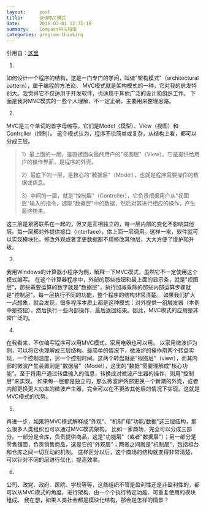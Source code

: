 ```yaml
---
layout:     post
title:      谈谈MVC模式
date:       2016-03-01 12:35:18
summary:    Compass用法指南
categories: program-thinking
---
```

引用自：[这里](http://www.ruanyifeng.com/blog/2007/11/mvc.html)


1.
如何设计一个程序的结构，这是一门专门的学问，叫做"架构模式"（architectural pattern），属于编程的方法论。
MVC模式就是架构模式的一种，它对我的启发特别大。我觉得它不仅适用于开发软件，也适用于其他广泛的设计和组织工作。
下面是我对MVC模式的一些个人理解，不一定正确，主要用来整理思路。


2.
MVC是三个单词的首字母缩写，它们是Model（模型）、View（视图）和Controller（控制）。
这个模式认为，程序不论简单或复杂，从结构上看，都可以分成三层。
<blockquote>
  <p>
    1）最上面的一层，是直接面向最终用户的"视图层"（View）。它是提供给用户的操作界面，是程序的外壳。
  </p>
  <p>
    2）最底下的一层，是核心的"数据层"（Model），也就是程序需要操作的数据或信息。
  </p>
  <p>
    3）中间的一层，就是"控制层"（Controller），它负责根据用户从"视图层"输入的指令，选取"数据层"中的数据，然后对其进行相应的操作，产生最终结果。
  </p>
</blockquote>
这三层是紧密联系在一起的，但又是互相独立的，每一层内部的变化不影响其他层。每一层都对外提供接口（Interface），供上面一层调用。这样一来，软件就可以实现模块化，修改外观或者变更数据都不用修改其他层，大大方便了维护和升级。


3.
我用Windows的计算器小程序为例，解释一下MVC模式，虽然它不一定使用这个模式编写。
在这个计算器程序中，外部的那些按钮和最上面的显示条，就是"视图层"，那些需要运算的数字就是"数据层"，执行加减乘除的那些内部运算步骤就是"控制层"。每一层执行不同的功能，整个程序的结构非常清楚。
如果我们扩大一点想象，就会发现，很多程序本质上都是这种模式：对外提供一组触发器（本例中是按钮），然后执行一些内部操作，最后返回结果。因此，MVC模式的应用是非常广泛的。


4.
在我看来，不仅编写程序可以用MVC模式，家用电器也可以用。
以家用微波炉为例，可以将它也理解成三层结构。最简单的情况下，微波炉的操作用两个转盘实现，一个控制温度，另一个控制时间。这两个转盘就是"视图层"（view），而其内部的微波产生装置则是"数据层"（Model），这里的"数据"需要理解成"核心功能"。至于将用户通过转盘输入的信息，转换成对微波产生器的操作，则用"控制层"来实现。
如果每一层都是独立的，那么微波炉外部更换一个新潮的外壳，或者内部更换更大功率的微波产生器，完全可以在不更改其他层的情况下实现。这就是MVC模式的优势。


5.
再进一步，如果将MVC模式解释成"外观"、"机制"和"功能/数据"这三层结构，那么很多人类组织也可以通过MVC模式架构。
比如一家商场，完全可以分成三部分。一部分是仓库，负责提供商品，这是"功能层"（或者"数据层"）；另一部分是零售铺面，负责销售商品，这是它的"外观层"；两者之间就是"机制层"，包括柜台和仓库之间一切互动的机制。
这样区分以后，这个商场的结构就变得非常清楚，可以针对不同的层进行优化，提高效率。


6.
公司、政党、政府、医院、学校等等，这些组织不管是盈利性还是非盈利性的，都可以从MVC模式的角度，进行架构，由一个个执行特定功能、可重复使用的模块组成。
我在想，如果人类社会都是模块化结构，那会是怎样的情景？
